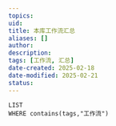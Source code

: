 ```yaml
---
topics: 
uid: 
title: 本库工作流汇总
aliases: []
author: 
description: 
tags: [工作流, 汇总]
date-created: 2025-02-18
date-modified: 2025-02-21
status: 
---
```


```dataview
LIST
WHERE contains(tags,"工作流")
```
